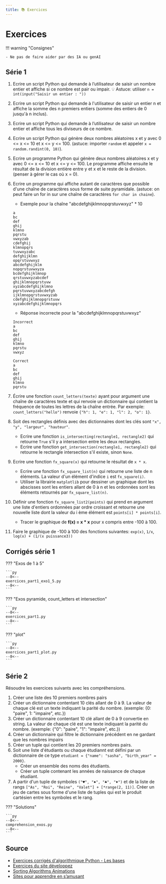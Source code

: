 ```yaml
---
title: 📚 Exercices
---
```


# Exercices

!!! warning "Consignes"

    - Ne pas de faire aider par des IA ou genAI

## Série 1

1. Ecrire un script Python qui demande à l’utilisateur de saisir un nombre entier et affiche si ce nombre est pair ou impair. 💡 Astuce: utiliser `n = int(input("Saisir un entier : "))`
1. Ecrire un script Python qui demande à l'utilisateur de saisir un entier n et affiche la somme des n premiers entiers (somme des entiers de 0 jusqu'à n inclus).
1. Ecrire un script Python qui demande à l’utilisateur de saisir un nombre entier et affiche tous les diviseurs de ce nombre.
1. Ecrire un script Python qui génère deux nombres aléatoires x et y avec 0 <= x <= 10 et x <= y <= 100. (astuce: importer `random` et appeler `x = random.randint(0, 10)`).
1. Ecrire un programme Python qui génère deux nombres aléatoires x et y avec 0 <= x <= 10 et x <= y <= 100. Le programme affiche ensuite le résultat de la division entière entre y et x et le reste de la division. (penser à gérer le cas où x = 0).
1. Ecrire un programme qui affiche autant de caractères que possible d'une chaîne de caractères  sous forme de suite pyramidale. (astuce: on peut faire un for in sur une chaîne de caractères `for char in chaine`).
    - Exemple pour la chaîne "abcdefghijklmnopqrstuvwxyz" * 10

    ```
    a 
    bc 
    def 
    ghij 
    klmno 
    pqrstu 
    vwxyzab 
    cdefghij 
    klmnopqrs 
    tuvwxyzabc 
    defghijklmn 
    opqrstuvwxyz 
    abcdefghijklm 
    nopqrstuvwxyza 
    bcdefghijklmnop 
    qrstuvwxyzabcdef 
    ghijklmnopqrstuvw 
    xyzabcdefghijklmno 
    pqrstuvwxyzabcdefgh 
    ijklmnopqrstuvwxyzab 
    cdefghijklmnopqrstuvw 
    xyzabcdefghijklmnopqrs
    ```

    - Réponse incorrecte pour la "abcdefghijklmnopqrstuvwxyz"

    ```
    Incorrect
    a 
    bc 
    def 
    ghij 
    klmno 
    pqrstu 
    vwxyz

    Correct
    a 
    bc 
    def 
    ghij 
    klmno 
    pqrstu 
    ```

1. Écrire une fonction `count_letters(texte)` ayant pour argument une chaîne de caractères texte et qui renvoie un dictionnaire qui contient la fréquence de toutes les lettres de la chaîne entrée. Par exemple: `count_letters("hello")` renvoie `{"h": 1, "e": 1, "l": 2, "o": 1}`.
1. Soit des rectangles définis avec des dictionnaires dont les clés sont `"x", "y", "largeur", "hauteur"`.
    - Ecrire une fonction `is_intersecting(rectangle1, rectangle2)` qui retourne `True` s'il y a intersection entre les deux rectangles.
    - Ecrire une fonction `get_intersection(rectangle1, rectangle2)` qui retourne le rectangle intersection s'il existe, sinon `None`.
1. Ecrire une fonction `fx_square(x)` qui retourne le résultat de `x * x`.
    - Ecrire une fonction `fx_square_list(n)` qui retourne une liste de n éléments. La valeur d'un élément d'indice `i` est `fx_square(i)`.
    - Utiliser la librairie `matplotlib` pour dessiner un graphique dont les abscisses sont les entiers allant de 0 à n et les ordonnées sont les éléments retournés par `fx_square_list(n)`.
1. Définir une fonction `fx_square_list2(points)` qui prend en argument une liste d'entiers ordonnées par ordre croissant et retourne une nouvelle liste dont la valeur du i ème élément est `points[i] * points[i]`.
    - Tracer le graphique de **f(x) = x * x** pour x compris entre -100 à 100.
1. Faire le graphique de -100 à 100 des fonctions suivantes: `exp(x)`, `1/x`, `log(x) + (1/(x puissance3))`

## Corrigés série 1

??? "Exos de 1 à 5"

    ```py
    --8<--
    exercices_part1_exo1_5.py
    --8<--
    ```

??? "Exos pyramide, count_letters et intersection"

    ```py
    --8<--
    exercices_part1.py
    --8<--
    ```

??? "plot"

    ```py
    --8<--
    exercices_part1_plot.py
    --8<--
    ```

## Série 2

Résoudre les exercices suivants avec les compréhensions.

1. Créer une liste des 10 premiers nombres pairs
1. Créer un dictionnaire contentant 10 clés allant de 0 à 9. La valeur de chaque clé est un texte indiquant la parité du nombre. (exemple: {0: "paire", 1: "impaire", etc.})
1. Créer un dictionnaire contentant 10 clé allant de 0 à 9 convertie en string. La valeur de chaque clé est une texte indiquant la parité du nombre. (exemple: {"0": "paire", "1": "impaire", etc.})
1. Créer un dictionnaire qui filtre le dictionnaire précédent en ne gardant que les nombres impairs
1. Créer un tuple qui contient les 20 premiers nombres pairs.
1. Soit une liste d'étudiants ou chaque étudiannt est défini par un dictionnaire de ce type `etudiant = {"name": "sasha", "birth_year" = 2000}`.
    - Créer un ensemble des noms des étudiants.
    - Créer un tuple contenant les années de naissance de chaque étudiant.
1. A partir d'un tuple de symboles `("♥️", "♠️", "♣️", "♦️")` et de la liste de rangs `["As", "Roi", "Reine", "Valet"] + [*range(2, 11)]`. Créer un jeu de cartes sous forme d'une liste de tuples qui est le produit cartésien entre les symboles et le rang.

??? "Solutions"

    ```py
    --8<--
    comprehension_exos.py
    --8<--
    ```

## Source

- [Exercices corrigés d'algorithmique Python - Les bases](https://www.tresfacile.net/tp-python-exercices-corriges-dalgorithmique-python-les-bases/)
- [Exercices du site développez](https://algo.developpez.com/exercices/)
- [Sorting Algorithms Animations](https://www.toptal.com/developers/sorting-algorithms)
- [Sites pour apprendre en s’amusant](https://info.blaisepascal.fr/exercices-python/)
